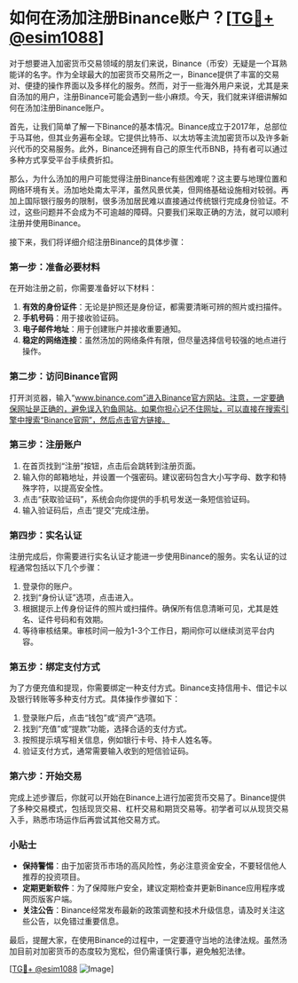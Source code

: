 # 如何在汤加注册Binance账户？[[TG💪+ @esim1088](https://t.me/s/esim1088)]

对于想要进入加密货币交易领域的朋友们来说，Binance（币安）无疑是一个耳熟能详的名字。作为全球最大的加密货币交易所之一，Binance提供了丰富的交易对、便捷的操作界面以及多样化的服务。然而，对于一些海外用户来说，尤其是来自汤加的用户，注册Binance可能会遇到一些小麻烦。今天，我们就来详细讲解如何在汤加注册Binance账户。

首先，让我们简单了解一下Binance的基本情况。Binance成立于2017年，总部位于马耳他，但其业务遍布全球。它提供比特币、以太坊等主流加密货币以及许多新兴代币的交易服务。此外，Binance还拥有自己的原生代币BNB，持有者可以通过多种方式享受平台手续费折扣。

那么，为什么汤加的用户可能觉得注册Binance有些困难呢？这主要与地理位置和网络环境有关。汤加地处南太平洋，虽然风景优美，但网络基础设施相对较弱。再加上国际银行服务的限制，很多汤加居民难以直接通过传统银行完成身份验证。不过，这些问题并不会成为不可逾越的障碍。只要我们采取正确的方法，就可以顺利注册并使用Binance。

接下来，我们将详细介绍注册Binance的具体步骤：

### 第一步：准备必要材料

在开始注册之前，你需要准备好以下材料：
1. **有效的身份证件**：无论是护照还是身份证，都需要清晰可辨的照片或扫描件。
2. **手机号码**：用于接收验证码。
3. **电子邮件地址**：用于创建账户并接收重要通知。
4. **稳定的网络连接**：虽然汤加的网络条件有限，但尽量选择信号较强的地点进行操作。

### 第二步：访问Binance官网

打开浏览器，输入“www.binance.com”进入Binance官方网站。注意，一定要确保网址是正确的，避免误入钓鱼网站。如果你担心记不住网址，可以直接在搜索引擎中搜索“Binance官网”，然后点击官方链接。

### 第三步：注册账户

1. 在首页找到“注册”按钮，点击后会跳转到注册页面。
2. 输入你的邮箱地址，并设置一个强密码。建议密码包含大小写字母、数字和特殊字符，以提高安全性。
3. 点击“获取验证码”，系统会向你提供的手机号发送一条短信验证码。
4. 输入验证码后，点击“提交”完成注册。

### 第四步：实名认证

注册完成后，你需要进行实名认证才能进一步使用Binance的服务。实名认证的过程通常包括以下几个步骤：

1. 登录你的账户。
2. 找到“身份认证”选项，点击进入。
3. 根据提示上传身份证件的照片或扫描件。确保所有信息清晰可见，尤其是姓名、证件号码和有效期。
4. 等待审核结果。审核时间一般为1-3个工作日，期间你可以继续浏览平台内容。

### 第五步：绑定支付方式

为了方便充值和提现，你需要绑定一种支付方式。Binance支持信用卡、借记卡以及银行转账等多种支付方式。具体操作步骤如下：

1. 登录账户后，点击“钱包”或“资产”选项。
2. 找到“充值”或“提款”功能，选择合适的支付方式。
3. 按照提示填写相关信息，例如银行卡号、持卡人姓名等。
4. 验证支付方式，通常需要输入收到的短信验证码。

### 第六步：开始交易

完成上述步骤后，你就可以开始在Binance上进行加密货币交易了。Binance提供了多种交易模式，包括现货交易、杠杆交易和期货交易等。初学者可以从现货交易入手，熟悉市场运作后再尝试其他交易方式。

### 小贴士

- **保持警惕**：由于加密货币市场的高风险性，务必注意资金安全，不要轻信他人推荐的投资项目。
- **定期更新软件**：为了保障账户安全，建议定期检查并更新Binance应用程序或网页版客户端。
- **关注公告**：Binance经常发布最新的政策调整和技术升级信息，请及时关注这些公告，以免错过重要信息。

最后，提醒大家，在使用Binance的过程中，一定要遵守当地的法律法规。虽然汤加目前对加密货币的态度较为宽松，但仍需谨慎行事，避免触犯法律。

[[TG💪+ @esim1088](https://t.me/s/esim1088) ![Image](https://i.postimg.cc/4NQfJmqS/Snipaste-2025-05-13-00-14-12.png)]